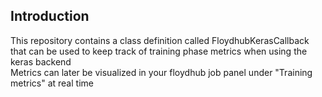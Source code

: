 ## Introduction
This repository contains a class definition called FloydhubKerasCallback that can be used to keep track of training phase metrics when using the keras backend  <br/>
Metrics can later be visualized in your floydhub job panel under "Training metrics" at real time

